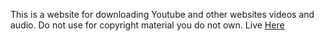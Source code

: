 This is a website for downloading Youtube and other websites videos and audio. Do not use for copyright material you do not own.
Live [Here](https://audiorip.justiscorbett.com)